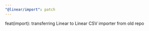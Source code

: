 ```yaml
---
"@linear/import": patch
---
```


feat(import): transferring Linear to Linear CSV importer from old repo
